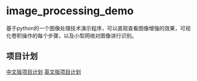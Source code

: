# image_processing_demo
基于python的一个图像处理技术演示程序，可以直观查看图像增强的效果，可视化卷积操作的每个步骤，以及小型网络对图像进行识别。
## 项目计划
[中文版项目计划](https://github.com/GongZikang/image_processing_demo/blob/main/plan_cn.md)
[英文版项目计划](https://github.com/GongZikang/image_processing_demo/blob/main/plan.md)
